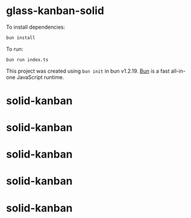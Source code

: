 # glass-kanban-solid

To install dependencies:

```bash
bun install
```

To run:

```bash
bun run index.ts
```

This project was created using `bun init` in bun v1.2.19. [Bun](https://bun.com) is a fast all-in-one JavaScript runtime.
# solid-kanban
# solid-kanban
# solid-kanban
# solid-kanban
# solid-kanban

